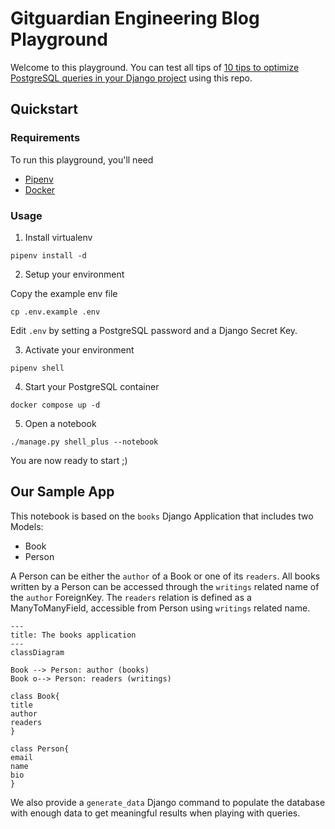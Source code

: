 # Gitguardian Engineering Blog Playground

Welcome to this playground. You can test all tips of [10 tips to optimize PostgreSQL queries in your Django project](https://blog.gitguardian.com/10-tips-to-optimize-postgresql-queries-in-your-django-project) using this repo.


## Quickstart

### Requirements

To run this playground, you'll need

- [Pipenv](https://github.com/pypa/pipenv)
- [Docker](https://www.docker.com/products/docker-desktop/)

### Usage

1. Install virtualenv

```
pipenv install -d
```

2. Setup your environment

Copy the example env file

```
cp .env.example .env
```

Edit `.env` by setting a PostgreSQL password and a Django Secret Key.

3. Activate your environment

```
pipenv shell
```

4. Start your PostgreSQL container

```
docker compose up -d
```

5. Open a notebook

```
./manage.py shell_plus --notebook
```

You are now ready to start ;)

## Our Sample App

This notebook is based on the `books` Django Application that includes two Models:

- Book
- Person

A Person can be either the `author` of a Book or one of its `readers`.
All books written by a Person can be accessed through the `writings` related name of the `author` ForeignKey.
The `readers` relation is defined as a ManyToManyField, accessible from Person using `writings` related name.

```mermaid
---
title: The books application
---
classDiagram

Book --> Person: author (books)
Book o--> Person: readers (writings)

class Book{
title
author
readers
}

class Person{
email
name
bio
}

```

We also provide a `generate_data` Django command to populate the database with enough data to get meaningful results when playing with queries.
